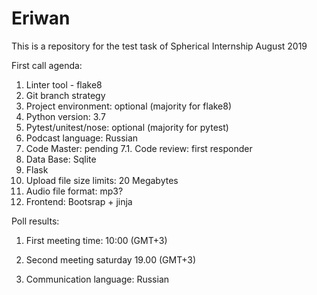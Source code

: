 # Eriwan
This is a repository for the test task of Spherical Internship August 2019

First call agenda:
1. Linter tool - flake8
2. Git branch strategy
3. Project environment: optional (majority for flake8)
4. Python version: 3.7
5. Pytest/unitest/nose: optional (majority for pytest)
6. Podcast language: Russian 
7. Code Master: pending
7.1. Code review: first responder
8. Data Base: Sqlite
9. Flask
10. Upload file size limits: 20 Megabytes
11. Audio file format: mp3?
12. Frontend: Bootsrap + jinja


Poll results:
1. First meeting time: 10:00 (GMT+3)
2. Second meeting saturday 19.00 (GMT+3)


3. Communication language: Russian
